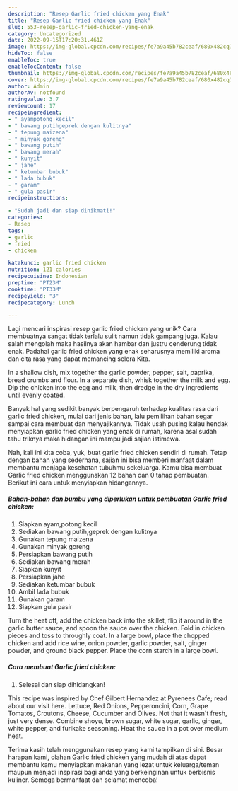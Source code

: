 ```yaml
---
description: "Resep Garlic fried chicken yang Enak"
title: "Resep Garlic fried chicken yang Enak"
slug: 553-resep-garlic-fried-chicken-yang-enak
category: Uncategorized
date: 2022-09-15T17:20:31.461Z
image: https://img-global.cpcdn.com/recipes/fe7a9a45b782ceaf/680x482cq70/garlic-fried-chicken-foto-resep-utama.jpg
hideToc: false
enableToc: true
enableTocContent: false
thumbnail: https://img-global.cpcdn.com/recipes/fe7a9a45b782ceaf/680x482cq70/garlic-fried-chicken-foto-resep-utama.jpg
cover: https://img-global.cpcdn.com/recipes/fe7a9a45b782ceaf/680x482cq70/garlic-fried-chicken-foto-resep-utama.jpg
author: Admin
authorAv: notfound
ratingvalue: 3.7
reviewcount: 17
recipeingredient:
- " ayampotong kecil"
- " bawang putihgeprek dengan kulitnya"
- " tepung maizena"
- " minyak goreng"
- " bawang putih"
- " bawang merah"
- " kunyit"
- " jahe"
- " ketumbar bubuk"
- " lada bubuk"
- " garam"
- " gula pasir"
recipeinstructions:

- "Sudah jadi dan siap dinikmati!"
categories:
- Resep
tags:
- garlic
- fried
- chicken

katakunci: garlic fried chicken 
nutrition: 121 calories
recipecuisine: Indonesian
preptime: "PT23M"
cooktime: "PT33M"
recipeyield: "3"
recipecategory: Lunch

---
```





Lagi mencari inspirasi resep garlic fried chicken yang unik? Cara membuatnya sangat tidak terlalu sulit namun tidak gampang juga. Kalau salah mengolah maka hasilnya akan hambar dan justru cenderung tidak enak. Padahal garlic fried chicken yang enak seharusnya memiliki aroma dan cita rasa yang dapat memancing selera Kita.





In a shallow dish, mix together the garlic powder, pepper, salt, paprika, bread crumbs and flour. In a separate dish, whisk together the milk and egg. Dip the chicken into the egg and milk, then dredge in the dry ingredients until evenly coated.

Banyak hal yang sedikit banyak berpengaruh terhadap kualitas rasa dari garlic fried chicken, mulai dari jenis bahan, lalu pemilihan bahan segar sampai cara membuat dan menyajikannya. Tidak usah pusing kalau hendak menyiapkan garlic fried chicken yang enak di rumah, karena asal sudah tahu triknya maka hidangan ini mampu jadi sajian istimewa.






Nah, kali ini kita coba, yuk, buat garlic fried chicken sendiri di rumah. Tetap dengan bahan yang sederhana, sajian ini bisa memberi manfaat dalam membantu menjaga kesehatan tubuhmu sekeluarga. Kamu bisa membuat Garlic fried chicken menggunakan 12 bahan dan 0 tahap pembuatan. Berikut ini cara untuk menyiapkan hidangannya.

<!--inarticleads1-->

##### Bahan-bahan dan bumbu yang diperlukan untuk pembuatan Garlic fried chicken:

1. Siapkan  ayam,potong kecil
1. Sediakan  bawang putih,geprek dengan kulitnya
1. Gunakan  tepung maizena
1. Gunakan  minyak goreng
1. Persiapkan  bawang putih
1. Sediakan  bawang merah
1. Siapkan  kunyit
1. Persiapkan  jahe
1. Sediakan  ketumbar bubuk
1. Ambil  lada bubuk
1. Gunakan  garam
1. Siapkan  gula pasir


Turn the heat off, add the chicken back into the skillet, flip it around in the garlic butter sauce, and spoon the sauce over the chicken. Fold in chicken pieces and toss to throughly coat. In a large bowl, place the chopped chicken and add rice wine, onion powder, garlic powder, salt, ginger powder, and ground black pepper. Place the corn starch in a large bowl. 

<!--inarticleads2-->

##### Cara membuat Garlic fried chicken:


1. Selesai dan siap dihidangkan!

This recipe was inspired by Chef Gilbert Hernandez at Pyrenees Cafe; read about our visit here. Lettuce, Red Onions, Pepperoncini, Corn, Grape Tomatos, Croutons, Cheese, Cucumber and Olives. Not that it wasn&#39;t fresh, just very dense. Combine shoyu, brown sugar, white sugar, garlic, ginger, white pepper, and furikake seasoning. Heat the sauce in a pot over medium heat. 

Terima kasih telah menggunakan resep yang kami tampilkan di sini. Besar harapan kami, olahan Garlic fried chicken yang mudah di atas dapat membantu kamu menyiapkan makanan yang lezat untuk keluarga/teman maupun menjadi inspirasi bagi anda yang berkeinginan untuk berbisnis kuliner. Semoga bermanfaat dan selamat mencoba!
